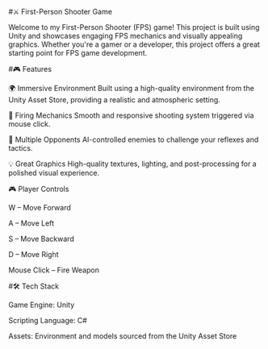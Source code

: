 #⚔️ First-Person Shooter Game

Welcome to my  First-Person Shooter (FPS) game! This project is built using Unity and showcases engaging FPS mechanics and visually appealing graphics. Whether you're a gamer or a developer, this project offers a great starting point for FPS game development.

#🎮 Features

🌍 Immersive Environment
Built using a high-quality environment from the Unity Asset Store, providing a realistic and atmospheric setting.

🔫 Firing Mechanics
Smooth and responsive shooting system triggered via mouse click.

🧠 Multiple Opponents
AI-controlled enemies to challenge your reflexes and tactics.

💡 Great Graphics
High-quality textures, lighting, and post-processing for a polished visual experience.

🎮 Player Controls

W – Move Forward

A – Move Left

S – Move Backward

D – Move Right

Mouse Click – Fire Weapon

#🛠️ Tech Stack

Game Engine: Unity

Scripting Language: C#

Assets: Environment and models sourced from the Unity Asset Store
